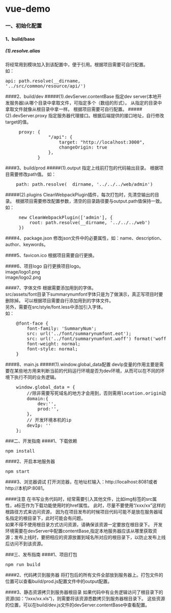 # vue-demo

### 一、初始化配置

#### 1、build/base
##### (1).resolve.alias
将经常用到模块加入到该配置中，便于引用。根据项目需要可自行配置。<br>
如：  <pre>api: path.resolve(__dirname, '../src/common/resource/api/')</pre>

####2、build/dev
#####(1).devServer.contentBase
指定dev server(本地开发服务器)从哪个目录中拿取文件，可指定多个（数组的形式）。
从指定的目录中拿取文件就像从根目录中拿一样。
根据项目需要可自行配置。
#####(2).devServer.proxy
指定服务器代理接口。根据后端提供的接口地址，自行修改target的值。<br>
<pre>
     proxy: {
                "/api": {
                    target: "http://localhost:3000",
                    changeOrigin: true
                },
            }
</pre>

####3、build/prod
#####(1).output
指定上线前打包的代码输出目录。
根据项目需要修改path值。
如：
<pre>
    path: path.resolve(__dirname, '../../../web/admin')
</pre>
#####(2).plugins
CleanWebpackPlugin插件，每次打包时，先清空输出的目录。
根据项目需要修改配置参数，清空的目录路径要与output.path值保持一致。<br>
如：
<pre>
     new CleanWebpackPlugin(['admin'], {
         root: path.resolve(__dirname, '../../../web')
     })
</pre>

####4、package.json
修改json文件中的必要属性，如：name、description、author、keywords。

####5、favicon.ico
根据项目需要自行更换。

####6、项目logo
自行更换项目logo。<br>
image/logo1.png<br>
image/logo2.png

####7、字体文件
根据需要添加用到的字体。<br>
src/assets/font目录下summarynumfont字体只是为了做演示，真正写项目时要删除掉。
可以根据项目需要自行添加用到的字体文件。<br>
另外，需要在src/style/font.less中添加引入字体。<br>
如：
<pre>
    @font-face {
        font-family: 'SummaryNum';
        src: url('../font/summarynumfont.eot');
        src: url('../font/summarynumfont.woff') format('woff'), url('../font/summarynumfont.ttf') format('truetype'), url('../font/summarynumfont.svg') format('svg');
        font-weight: normal;
        font-style: normal;
    }
</pre>

####8、main.js
#####(1).window.global_data配置
devIp变量的作用主要是需要在某些地方用来判断当前的代码运行环境是否为dev环境，从而可以在不同的环境下执行不同的业务逻辑。
<pre>
    window.global_data = {
        //除非需要写死域名的地方才会用到，否则需用location.origin动态获取
        domain:{
            dev:'',
            prod:'',
        },
        // 开发环境本机的ip
        devIp: ''
    };
</pre>


###二、开发指南
####1、下载依赖
<pre>npm install</pre>

####2、开启本地服务器
<pre>npm start</pre>

####3、浏览器调试
打开浏览器，在地址栏输入：http://localhost:8081或者http://本机IP:8081。

####注意
在书写业务代码时，经常需要引入其他文件，比如img标签的src属性，a标签作为下载功能使用时的href属性。
此时，尽量不要使用“/xxx/xx”这样的根路径方式来访问资源，
因为在项目发布的时候项目代码可能不是放在服务器域名指定的根目录下，此时可能会有问题。<br>
如果不得不使用根目录方式访问资源，请确保该资源一定要放在根目录下。
开发环境需要在devServer中配置contentBase,指定本地服务器应该从哪里获取资源；发布上线时，要把相应的资源放置到域名所对应的根目录下，以防止发布上线后访问不到该资源。




###三、发布指南
####1、项目打包
<pre>npm run build</pre>


####2、代码拷贝到服务器
将打包后的所有文件全部放到服务器上。打包文件的位置可以查看build/prod.js配置文件中的output配置。


####3、静态资源拷贝到服务器根目录
如果代码中有业务逻辑访问了根目录下的资源(如：“/xxx/xx.xls”)，则需要将该资源悉数拷贝到服务器根目录下。
这些资源的位置，可以在build/dev.js文件的devServer.contentBase中查看配置。